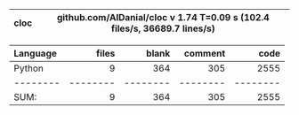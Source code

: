 cloc|github.com/AlDanial/cloc v 1.74  T=0.09 s (102.4 files/s, 36689.7 lines/s)
--- | ---

Language|files|blank|comment|code
:-------|-------:|-------:|-------:|-------:
Python|9|364|305|2555
--------|--------|--------|--------|--------
SUM:|9|364|305|2555
